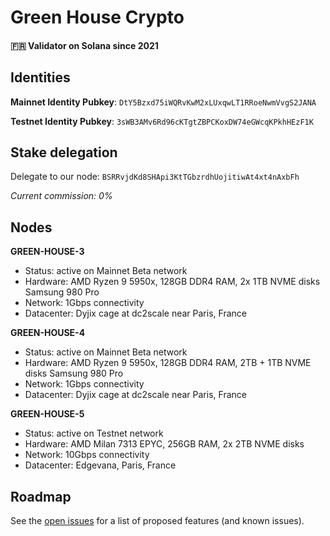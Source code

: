 # Green House Crypto
#### 🇫🇷 Validator on Solana since 2021

## Identities

**Mainnet Identity Pubkey**:
``DtY5Bzxd75iWQRvKwM2xLUxqwLT1RRoeNwmVvgS2JANA``

**Testnet Identity Pubkey**:
``3sWB3AMv6Rd96cKTgtZBPCKoxDW74eGWcqKPkhHEzF1K``

## Stake delegation

Delegate to our node:
``BSRRvjdKd8SHApi3KtTGbzrdhUojitiwAt4xt4nAxbFh``

_Current commission: 0%_

## Nodes

**GREEN-HOUSE-3**
- Status: active on Mainnet Beta network
- Hardware: AMD Ryzen 9 5950x, 128GB DDR4 RAM, 2x 1TB NVME disks Samsung 980 Pro
- Network: 1Gbps connectivity
- Datacenter: Dyjix cage at dc2scale near Paris, France

**GREEN-HOUSE-4**
- Status: active on Mainnet Beta network
- Hardware: AMD Ryzen 9 5950x, 128GB DDR4 RAM, 2TB + 1TB NVME disks Samsung 980 Pro
- Network: 1Gbps connectivity
- Datacenter: Dyjix cage at dc2scale near Paris, France

**GREEN-HOUSE-5**
- Status: active on Testnet network
- Hardware: AMD Milan 7313 EPYC, 256GB RAM, 2x 2TB NVME disks
- Network: 10Gbps connectivity
- Datacenter: Edgevana, Paris, France

## Roadmap

See the [open issues](https://github.com/rodenvk/greenhouse-crypto/issues) for a list of proposed features (and known issues).
